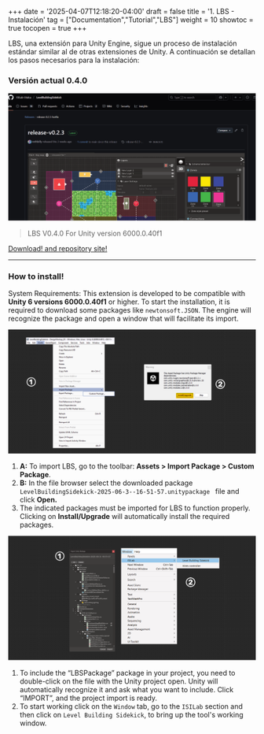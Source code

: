 +++
date = '2025-04-07T12:18:20-04:00'
draft = false
title = '1. LBS - Instalación'
tag = ["Documentation","Tutorial","LBS"]
weight = 10
showtoc = true
tocopen = true
+++

LBS, una extensión para Unity Engine, sigue un proceso de instalación estándar similar al de otras extensiones de Unity. A continuación se detallan los pasos necesarios para la instalación:

### Versión actual 0.4.0


![Download web](lbs_release_01_2025.png)

> LBS V0.4.0 For Unity version 6000.0.40f1

[Download! and repository site!](https://github.com/ISILab-Utalca/LevelBuildingSidekick/releases/tag/release-0.4.0-quests)

---

### How to install!

System Requirements: This extension is developed to be compatible with **Unity 6 versions 6000.0.40f1** or higher. To start the installation, it is required to download some packages like `newtonsoft.JSON`. The engine will recognize the package and open a window that will facilitate its import.


![How to Install 01](install_info_01.png)

1. **A:** To import LBS, go to the toolbar: **Assets > Import Package > Custom Package**.
1. **B:** In the file browser select the downloaded package  `LevelBuildingSidekick-2025-06-3--16-51-57.unitypackage
 ` file and click **Open.**
2. The indicated packages must be imported for LBS to function properly. Clicking on **Install/Upgrade** will automatically install the required packages.

![How to Install 02](install_info_02.png)

1. To include the “LBSPackage” package in your project, you need to double-click on the file with the Unity project open. Unity will automatically recognize it and ask what you want to include. Click “IMPORT”, and the project import is ready.
2. To start working click on the `Window` tab, go to the `ISILab` section and then click on `Level Building Sidekick`, to bring up the tool's working window.